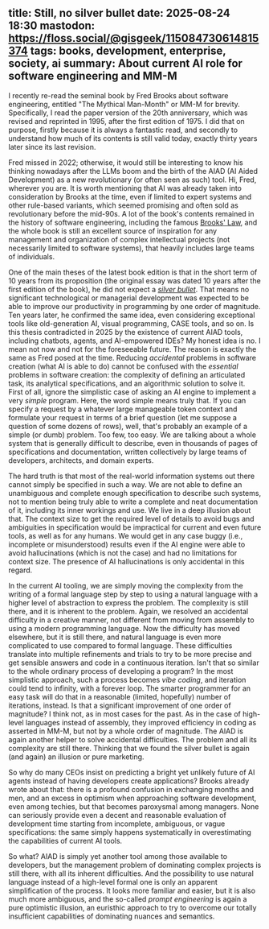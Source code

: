 title: Still, no silver bullet
date: 2025-08-24 18:30
mastodon: https://floss.social/@gisgeek/115084730614815374
tags: books, development, enterprise, society, ai
summary: About current AI role for software engineering and MM-M
---

I recently re-read the seminal book by Fred Brooks about software engineering,
entitled "The Mythical Man-Month" or MM-M for brevity. Specifically, I read the
paper version of the 20th anniversary, which was revised and reprinted in 1995,
after the first edition of 1975. I did that on purpose, firstly because it is
always a fantastic read, and secondly to understand how much of its contents is
still valid today, exactly thirty years later since its last revision. 

Fred missed in 2022; otherwise, it would still be interesting to know his thinking
nowadays after the LLMs boom and the birth of the AIAD (AI Aided Development) as
a new revolutionary (or often seen as such) tool. Hi, Fred, wherever you are.
It is worth mentioning that AI was already taken into consideration by Brooks at
the time, even if limited to expert systems and other rule-based variants, which
seemed promising and often sold as revolutionary before the mid-90s.  A lot of
the book's contents remained in the history of software engineering, including
the famous [Brooks' Law](https://en.wikipedia.org/wiki/Brooks%27s_law), and the
whole book is still an excellent source of inspiration for any management and
organization of complex intellectual projects (not necessarily limited to
software systems), that heavily includes large teams of individuals.

One of the main theses of the latest book edition is that in the short term of
10 years from its proposition (the original essay was dated 10 years after the
first edition of the book), he did not expect a [_silver bullet_](https://en.wikipedia.org/wiki/No_Silver_Bullet). 
That means no significant technological or managerial development was expected to be able to
improve our productivity in programming by one order of magnitude. Ten years
later, he confirmed the same idea, even considering exceptional tools like
old-generation AI, visual programming, CASE tools, and so on.
Is this thesis contradicted in 2025 by the existence of current AIAD tools,
including chatbots, agents, and AI-empowered IDEs? My honest idea is no. I mean
not now and not for the foreseeable future. The reason is exactly the same as
Fred posed at the time. Reducing _accidental_ problems in software creation
(what AI is able to do) cannot be confused with the _essential_ problems in
software creation: the complexity of defining an articulated task, its
analytical specifications, and an algorithmic solution to solve it.  First of
all, ignore the simplistic case of asking an AI engine to implement a very
_simple_ program. Here, the word simple means truly that. If you can specify a
request by a whatever large manageable token context and formulate your request
in terms of a brief question (let me suppose a question of some dozens of rows),
well, that's probably an example of a simple (or dumb) problem. Too few, too
easy. We are talking about a whole system that is generally difficult to
describe, even in thousands of pages of specifications and documentation,
written collectively by large teams of developers, architects, and domain
experts.

The hard truth is that most of the real-world information systems out there
cannot simply be specified in such a way. We are not able to define an
unambiguous and complete enough specification to describe such systems, not to
mention being truly able to write a complete and neat documentation of it,
including its inner workings and use. We live in a deep illusion about that. The
context size to get the required level of details to avoid bugs and ambiguities
in specification would be impractical for current and even future tools, as well
as for any humans. We would get in any case buggy (i.e., incomplete or
misunderstood) results even if the AI engine were able to avoid hallucinations
(which is not the case) and had no limitations for context size. The presence of
AI hallucinations is only accidental in this regard.

In the current AI tooling, we are simply moving the complexity from the writing
of a formal language step by step to using a natural language with a higher
level of abstraction to express the problem. The complexity is still there, and
it is inherent to the problem. Again, we resolved an accidental difficulty in a
creative manner, not different from moving from assembly to using a modern
programming language. Now the difficulty has moved elsewhere, but it is still
there, and natural language is even more complicated to use compared to formal
language. These difficulties translate into multiple refinements and trials to
try to be more precise and get sensible answers and code in a continuous
iteration. Isn't that so similar to the whole ordinary process of developing a
program? In the most simplistic approach, such a process becomes _vibe coding_,
and iteration could tend to infinity, with a forever loop. The smarter
programmer for an easy task will do that in a reasonable (limited, hopefully)
number of iterations, instead.  Is that a significant improvement of one order
of magnitude? I think not, as in most cases for the past. As in the case of
high-level languages instead of assembly, they improved efficiency in coding as
asserted in MM-M, but not by a whole order of magnitude. The AIAD is again
another helper to solve accidental difficulties. The problem and all its
complexity are still there. Thinking that we found the silver bullet is again
(and again) an illusion or pure marketing.

So why do many CEOs insist on predicting a bright yet unlikely future of AI
agents instead of having developers create applications? Brooks already wrote
about that: there is a profound confusion in exchanging months and men, and an
excess in optimism when approaching software development, even among techies,
but that becomes paroxysmal among managers. None can seriously provide even a
decent and reasonable evaluation of development time starting from incomplete,
ambiguous, or vague specifications: the same simply happens systematically in
overestimating the capabilities of current AI tools.

So what? AIAD is simply yet another tool among those available to developers,
but the management problem of dominating complex projects is still there, with
all its inherent difficulties. And the possibility to use natural language
instead of a high-level formal one is only an apparent simplification of the
process. It looks more familiar and easier, but it is also much more
ambiguous, and the so-called _prompt engineering_ is again a pure optimistic
illusion, an euristhic approach to try to overcome our totally insufficient
capabilities of dominating nuances and semantics.

